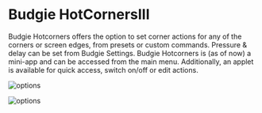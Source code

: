 # Budgie HotCornersIII
Budgie Hotcorners offers the option to set corner actions for any of the corners or screen edges, from presets or custom commands. Pressure & delay can be set from Budgie Settings. 
Budgie Hotcorners is (as of now) a mini-app and can be accessed from the main menu. Additionally, an applet is available for quick access, switch on/off or edit actions. 

![options](https://github.com/UbuntuBudgie/budgie-extras/blob/hotcorners/budgie-hotcorners/options.png)
           

![options](https://github.com/UbuntuBudgie/budgie-extras/blob/hotcorners/budgie-hotcorners/applet.png)




